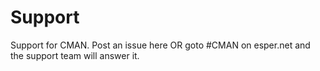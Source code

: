 # Support
Support for CMAN. Post an issue here OR goto #CMAN on esper.net and the support team will answer it.
